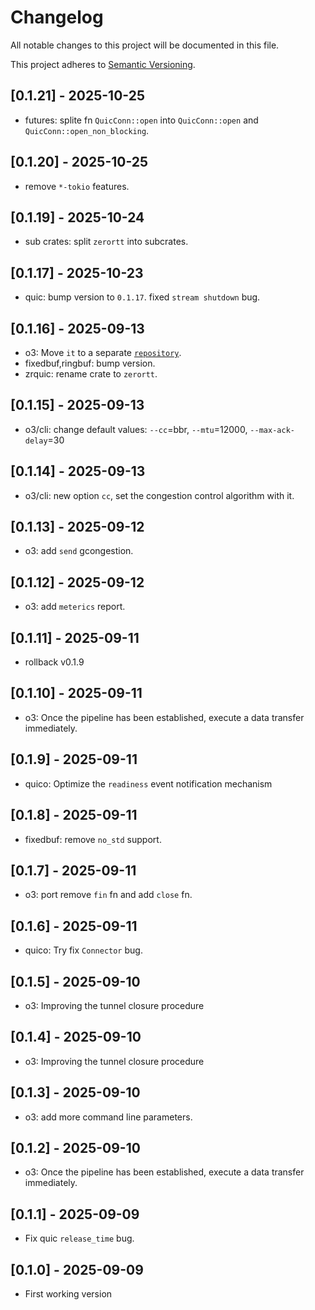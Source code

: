 # Changelog

All notable changes to this project will be documented in this file.

This project adheres to [Semantic Versioning](https://semver.org).

<!--
Note: In this file, do not use the hard wrap in the middle of a sentence for
compatibility with GitHub comment style markdown rendering.
-->

## [0.1.21] - 2025-10-25

- futures: splite fn `QuicConn::open` into `QuicConn::open` and `QuicConn::open_non_blocking`.

## [0.1.20] - 2025-10-25

- remove `*-tokio` features.

## [0.1.19] - 2025-10-24

- sub crates: split `zerortt` into subcrates.

## [0.1.17] - 2025-10-23

- quic: bump version to `0.1.17`. fixed `stream shutdown` bug.

## [0.1.16] - 2025-09-13

- o3: Move `it` to a separate [`repository`](https://github.com/ZeroRtt/o3).
- fixedbuf,ringbuf: bump version.
- zrquic: rename crate to `zerortt`.

## [0.1.15] - 2025-09-13

- o3/cli: change default values: `--cc`=bbr, `--mtu`=12000, `--max-ack-delay`=30

## [0.1.14] - 2025-09-13

- o3/cli: new option `cc`, set the congestion control algorithm with it.

## [0.1.13] - 2025-09-12

- o3: add `send` gcongestion.

## [0.1.12] - 2025-09-12

- o3: add `meterics` report.

## [0.1.11] - 2025-09-11

- rollback v0.1.9

## [0.1.10] - 2025-09-11

- o3: Once the pipeline has been established, execute a data transfer immediately.

## [0.1.9] - 2025-09-11

- quico: Optimize the `readiness` event notification mechanism

## [0.1.8] - 2025-09-11

- fixedbuf: remove `no_std` support.

## [0.1.7] - 2025-09-11

- o3: port remove `fin` fn and add `close` fn.

## [0.1.6] - 2025-09-11

- quico: Try fix `Connector` bug.

## [0.1.5] - 2025-09-10

- o3: Improving the tunnel closure procedure

## [0.1.4] - 2025-09-10

- o3: Improving the tunnel closure procedure

## [0.1.3] - 2025-09-10

- o3: add more command line parameters.

## [0.1.2] - 2025-09-10

- o3: Once the pipeline has been established, execute a data transfer immediately.

## [0.1.1] - 2025-09-09

- Fix quic `release_time` bug.

## [0.1.0] - 2025-09-09

- First working version
